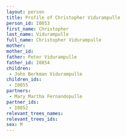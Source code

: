 ```yaml
---
layout: person
title: Profile of Christopher Vidurampulle
person_id: I0853
first_name: Christopher
last_name: Vidurampulle
full_name: Christopher Vidurampulle
mother: 
mother_id: 
father: Peter Vidurampulle
father_id: I0854
children:
 - John Berkman Vidurampulle
children_ids:
 - I0855
partners:
 - Mary Martha Fernandopulle
partner_ids:
 - I0852
relevant_trees_names:
relevant_trees_ids:
sex: M
---
```



